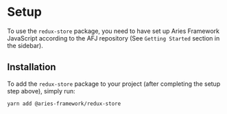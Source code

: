 # Setup

To use the `redux-store` package, you need to have set up Aries Framework JavaScript according to the AFJ repository (See `Getting Started` section in the sidebar).

## Installation

To add the `redux-store` package to your project (after completing the setup step above), simply run:

```sh
yarn add @aries-framework/redux-store
```
